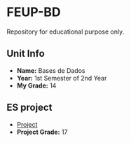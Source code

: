 # FEUP-BD
Repository for educational purpose only.

## Unit Info
- __Name:__ Bases de Dados
- __Year:__ 1st Semester of 2nd Year
- __My Grade:__ 14

## ES project
- [Project](project/relatorio.pdf) 
- __Project Grade:__ 17
